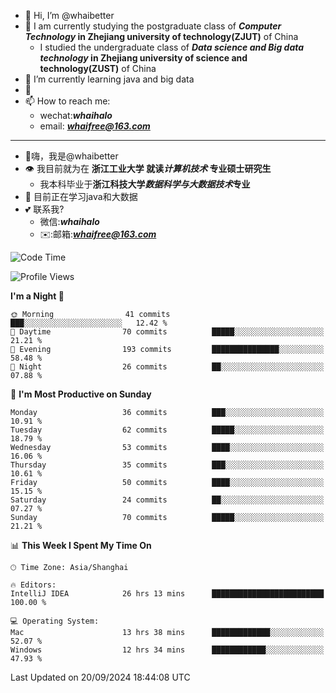 - 👋 Hi, I’m @whaibetter
- 👀 I am currently studying the postgraduate class of ***Computer Technology* in Zhejiang university of technology(ZJUT)** of China
  -  I studied the undergraduate class of ***Data science and Big data technology* in Zhejiang university of science and technology(ZUST)** of China
- 🌱 I’m currently learning java and big data
- 💞️ 
- 📫 How to reach me: 
  - wechat:***whaihalo***
  - email: ***whaifree@163.com***
 ------------------------
- 👋嗨，我是@whaibetter
- 👁 我目前就为在 **浙江工业大学 就读*计算机技术* 专业硕士研究生**
  - 我本科毕业于**浙江科技大学*数据科学与大数据技术*专业**
- 🌴 目前正在学习java和大数据
- 💕 联系我?
  - 微信:***whaihalo***
  - ✉️:邮箱:***whaifree@163.com***

<!--START_SECTION:waka-->
![Code Time](http://img.shields.io/badge/Code%20Time-468%20hrs%2039%20mins-blue)

![Profile Views](http://img.shields.io/badge/Profile%20Views-0-blue)

**I'm a Night 🦉** 

```text
🌞 Morning                41 commits          ███░░░░░░░░░░░░░░░░░░░░░░   12.42 % 
🌆 Daytime                70 commits          █████░░░░░░░░░░░░░░░░░░░░   21.21 % 
🌃 Evening                193 commits         ███████████████░░░░░░░░░░   58.48 % 
🌙 Night                  26 commits          ██░░░░░░░░░░░░░░░░░░░░░░░   07.88 % 
```
📅 **I'm Most Productive on Sunday** 

```text
Monday                   36 commits          ███░░░░░░░░░░░░░░░░░░░░░░   10.91 % 
Tuesday                  62 commits          █████░░░░░░░░░░░░░░░░░░░░   18.79 % 
Wednesday                53 commits          ████░░░░░░░░░░░░░░░░░░░░░   16.06 % 
Thursday                 35 commits          ███░░░░░░░░░░░░░░░░░░░░░░   10.61 % 
Friday                   50 commits          ████░░░░░░░░░░░░░░░░░░░░░   15.15 % 
Saturday                 24 commits          ██░░░░░░░░░░░░░░░░░░░░░░░   07.27 % 
Sunday                   70 commits          █████░░░░░░░░░░░░░░░░░░░░   21.21 % 
```


📊 **This Week I Spent My Time On** 

```text
🕑︎ Time Zone: Asia/Shanghai

🔥 Editors: 
IntelliJ IDEA            26 hrs 13 mins      █████████████████████████   100.00 % 

💻 Operating System: 
Mac                      13 hrs 38 mins      █████████████░░░░░░░░░░░░   52.07 % 
Windows                  12 hrs 34 mins      ████████████░░░░░░░░░░░░░   47.93 % 
```


 Last Updated on 20/09/2024 18:44:08 UTC
<!--END_SECTION:waka-->
